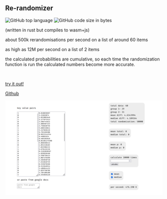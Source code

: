 ## Re-randomizer
<!-- STAR ICON -->
<!-- META a web based program that re-randomizes grouped data to estimate the probability of completely random correlation  META -->
![GitHub top language](https://img.shields.io/github/languages/top/ollielynas/re-rando)
![GitHub code size in bytes](https://img.shields.io/github/languages/code-size/ollielynas/re-rando)

(written in rust but compiles to wasm+js)

about 500k rerandomisations per second on a list of around 60 items

as high as 12M per second on a list of 2 items

the calculated probabilities are cumulative, so each time the randomization function is run the calculated numbers become more accurate.

<br>

[try it out!](https://ollielynas.github.io/re-rando/)

[Github](https://github.com/ollielynas/re-rando)

![screenshot](md_files/portfolio/web/Screenshot%202023-09-13%20204225.png)

<!-- LAST EDITED 1699420951 LAST EDITED-->
